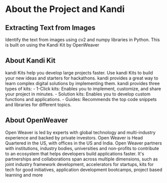 # About the Project and Kandi

## Extracting Text from Images
Identify the text from images using cv2 and numpy libraries in Python. This is built on using the Kandi Kit by OpenWeaver

## About Kandi Kit
kandi Kits help you develop large projects faster. Use kandi Kits to build your new ideas and starters for hackathons. kandi provides a great way to learn complex digital solutions by implementing them.
   kandi provides three types of kits:
     - 1-Click kits: Enables you to implement, customize, and share your project in minutes.
     - Solution kits: Enables you to develop custom functions and applications.
     - Guides: Recommends the top code snippets and libraries for different topics.

## About OpenWeaver
Open Weaver is led by experts with global technology and multi-industry experience and backed by private investors. Open Weaver is Head Quartered in the US, with offices in the US and India.
Open Weaver partners with institutions, industry bodies, universities and non-profits to contribute to an ecosystem that helps developers build applications faster. It's partnerships and collaborations span across multiple dimensions, such as joint industry framework development, accelerators for startups, kits for tech for good initiatives, application development bootcamps, project based learning and more
